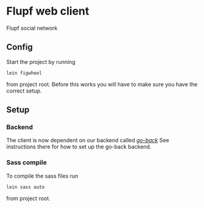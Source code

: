 # Flupf web client
Flupf social network

## Config
Start the project by running
```
lein figwheel
```
from project root.
Before this works you will have to make sure you have the correct setup.

## Setup

### Backend
The client is now dependent on our backend called *[go-back](https://github.com/skewlab/go-back)*
See instructions there for how to set up the go-back backend.

### Sass compile
To compile the sass files run
```
lein sass auto
```
from project root.
